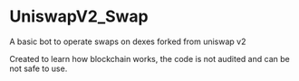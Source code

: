 # UniswapV2_Swap
A basic bot to operate swaps on dexes forked from uniswap v2  

Created to learn how blockchain works, the code is not audited and can be not safe to use.
